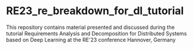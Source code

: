 # RE23_re_breakdown_for_dl_tutorial
This repository contains material presented and discussed during the tutorial Requirements Analysis and Decomposition for Distributed Systems based on Deep Learning at the RE'23 conference Hannover, Germany
